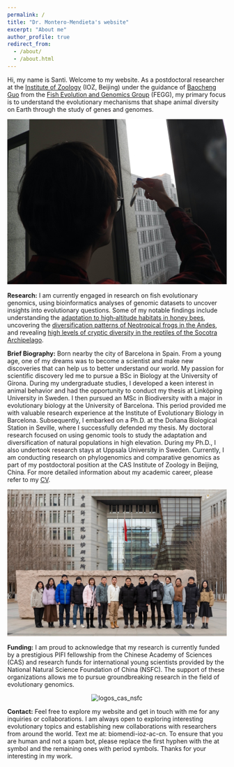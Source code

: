 ```yaml
---
permalink: /
title: "Dr. Montero-Mendieta's website"
excerpt: "About me"
author_profile: true
redirect_from: 
  - /about/
  - /about.html
---
```


Hi, my name is Santi. Welcome to my website. As a postdoctoral researcher at the <a href="http://english.ioz.cas.cn/" target="_blank">Institute of Zoology</a> (IOZ, Beijing) under the guidance of <a href="https://scholar.google.com/citations?user=Dxsg5HoAAAAJ&hl=en" target="_blank">Baocheng Guo</a> from the <a href="https://guolaboratory.com/" target="_blank">Fish Evolution and Genomics Group</a> (FEGG), my primary focus is to understand the evolutionary mechanisms that shape animal diversity on Earth through the study of genes and genomes.

![Santi doing research on fish](/images/santi_stickleback.jpg)

**Research:** I am currently engaged in research on fish evolutionary genomics, using bioinformatics analyses of genomic datasets to uncover insights into evolutionary questions. Some of my notable findings include understanding the <a href="https://onlinelibrary.wiley.com/doi/10.1111/mec.14986" target="_blank">adaptation to high‐altitude habitats in honey bees</a>, uncovering the <a href="https://doi.org/10.1016/j.ympev.2021.107167" target="_blank">diversification patterns of Neotropical frogs in the Andes</a>, and revealing <a href="https://doi.org/10.1371/journal.pone.0149985" target="_blank">high levels of cryptic diversity in the reptiles of the Socotra Archipelago</a>.

**Brief Biography:** Born nearby the city of Barcelona in Spain. From a young age, one of my dreams was to become a scientist and make new discoveries that can help us to better understand our world. My passion for scientific discovery led me to pursue a BSc in Biology at the University of Girona. During my undergraduate studies, I developed a keen interest in animal behavior and had the opportunity to conduct my thesis at Linköping University in Sweden. I then pursued an MSc in Biodiversity with a major in evolutionary biology at the University of Barcelona. This period provided me with valuable research experience at the Institute of Evolutionary Biology in Barcelona. Subsequently, I embarked on a Ph.D. at the Doñana Biological Station in Seville, where I successfully defended my thesis. My doctoral research focused on using genomic tools to study the adaptation and diversification of natural populations in high elevation. During my Ph.D., I also undertook research stays at Uppsala University in Sweden. Currently, I am conducting research on phylogenomics and comparative genomics as part of my postdoctoral position at the CAS Institute of Zoology in Beijing, China. For more detailed information about my academic career, please refer to my <a href="https://santiagomonteromendieta.github.io/cv/">CV</a>.

![FEGG members in 2023](/images/FEGG_2023.jpg)

**Funding:** I am proud to acknowledge that my research is currently funded by a prestigious PIFI fellowship from the Chinese Academy of Sciences (CAS) and research funds for international young scientists provided by the National Natural Science Foundation of China (NSFC). The support of these organizations allows me to pursue groundbreaking research in the field of evolutionary genomics.

<p style="text-align:center;"><img src="https://santiagomonteromendieta.github.io/images/logos_cas_nsfc.png" alt="logos_cas_nsfc" width="400"></p>

**Contact:** Feel free to explore my website and get in touch with me for any inquiries or collaborations. I am always open to exploring interesting evolutionary topics and establishing new collaborations with researchers from around the world. Text me at: biomendi-ioz-ac-cn. To ensure that you are human and not a spam bot, please replace the first hyphen with the at symbol and the remaining ones with period symbols. Thanks for your interesting in my work.

